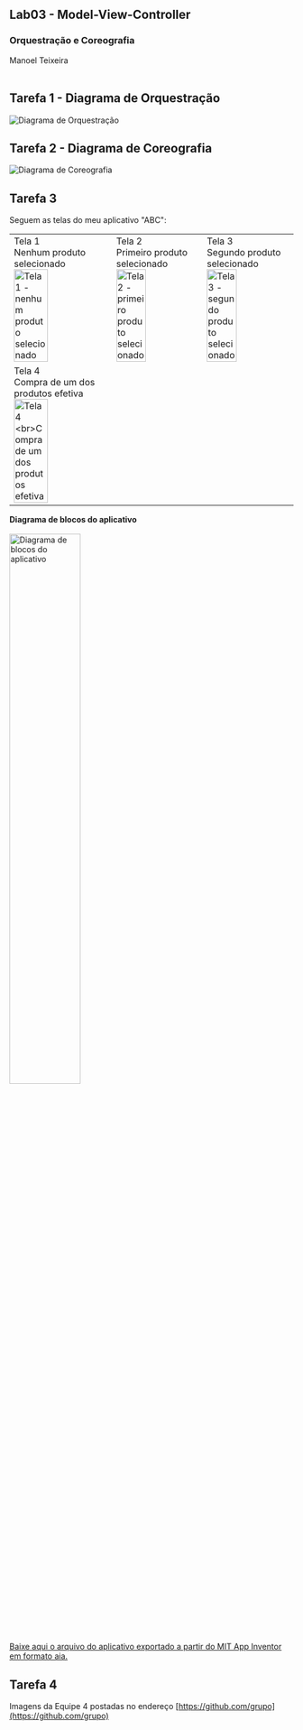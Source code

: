 ## Lab03 - Model-View-Controller
### Orquestração e Coreografia<br>
Manoel Teixeira<br><br>
## Tarefa 1 - Diagrama de Orquestração

![Diagrama de Orquestração](images/diagrama1.png)
<br>

## Tarefa 2 - Diagrama de Coreografia
![Diagrama de Coreografia](images/diagrama2.png) </br>

## Tarefa 3
Seguem as telas do meu aplicativo "ABC":
<br><table border="0"><tr><td>Tela 1 <br>Nenhum produto selecionado<br><img alt="Tela 1 - nenhum produto selecionado" 
src="images/tela1.jpeg" width="60%" height="60%" /></td><td>Tela 2<br>Primeiro produto selecionado <br><img 
alt="Tela 2 - primeiro produto selecionado" src="images/tela2.jpeg" width="60%" height="60%" /></td><td>Tela 3 <br>Segundo produto selecionado <br><img 
alt="Tela 3 - segundo produto selecionado" src="images/tela3.jpeg" width="60%" height="60%" /></td></tr><tr><td>Tela 4 <br>Compra de um dos produtos efetiva<br><img 
alt="Tela 4 <br>Compra de um dos produtos efetiva" src="images/tela4.jpeg" width="60%" height="60%" /></td><td>  
</td><td>  </td></tr></table>

<b> Diagrama de blocos do aplicativo</b>
<br><br><img alt="Diagrama de blocos do aplicativo" src="images/blocks.png" width="50%" height="50%" /><br>
  
[Baixe aqui o arquivo do aplicativo exportado a partir do MIT App Inventor em formato aia.](app/ABC.aia)<br>
   
## Tarefa 4
Imagens da Equipe 4 postadas no endereço [https://github.com/grupo](https://github.com/grupo)
